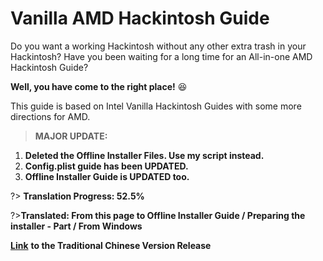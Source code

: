 # Vanilla AMD Hackintosh Guide

Do you want a working Hackintosh without any other extra trash in your Hackintosh? Have you been waiting for a long time for an All-in-one AMD Hackintosh Guide?

**Well, you have come to the right place!** 😆 

This guide is based on Intel Vanilla Hackintosh Guides with some more directions for AMD.

> **MAJOR UPDATE:** 
1. **Deleted the Offline Installer Files. Use my script instead.**
2. **Config.plist guide has been UPDATED.**
3. **Offline Installer Guide is UPDATED too.**

?> **Translation Progress: 52.5%**

?>**Translated: From this page to Offline Installer Guide / Preparing the installer - Part / From Windows**

[**Link**](https://kb.hackintoshisfun.ml/clover/v/traditional-chinese/) **to the Traditional Chinese Version Release**
